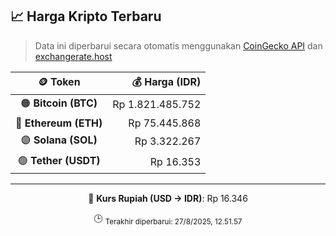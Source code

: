 

<!-- HARGA_KRIPTO -->
## 📈 Harga Kripto Terbaru

> Data ini diperbarui secara otomatis menggunakan [CoinGecko API](https://www.coingecko.com/) dan [exchangerate.host](https://exchangerate.host/)

<div align="center">

| 🪙 Token | 💰 Harga (IDR) |
|:------:|---------------:|
| 🟠 **Bitcoin (BTC)**   | Rp 1.821.485.752 |
| 🔵 **Ethereum (ETH)**  | Rp 75.445.868 |
| 🟣 **Solana (SOL)**    | Rp 3.322.267 |
| 🟢 **Tether (USDT)**   | Rp 16.353 |

---

💱 **Kurs Rupiah (USD → IDR)**: Rp 16.346

🕒 <sub>Terakhir diperbarui: 27/8/2025, 12.51.57</sub>

</div>
<!-- /HARGA_KRIPTO -->